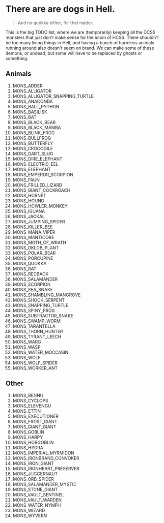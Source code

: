 # There are are dogs in Hell.

> And no quokka either, for that matter.

This is the big TODO list, where we are (temporarily) keeping all the DCSS monsters that just don't make sense for the idiom of HCSS. There shouldn't be too many living things in Hell, and having a
bunch of harmless animals running around also doesn't seem on brand. We can make some of these demons, or undead, but some will have to be replaced by ghosts or something.

## Animals

1. MONS_ADDER
1. MONS_ALLIGATOR
1. MONS_ALLIGATOR_SNAPPING_TURTLE
1. MONS_ANACONDA
1. MONS_BALL_PYTHON
1. MONS_BASILISK
1. MONS_BAT
1. MONS_BLACK_BEAR
1. MONS_BLACK_MAMBA
1. MONS_BLINK_FROG
1. MONS_BULLFROG
1. MONS_BUTTERFLY
1. MONS_CROCODILE
1. MONS_DART_SLUG
1. MONS_DIRE_ELEPHANT
1. MONS_ELECTRIC_EEL
1. MONS_ELEPHANT
1. MONS_EMPEROR_SCORPION
1. MONS_FAUN
1. MONS_FRILLED_LIZARD
1. MONS_GIANT_COCKROACH
1. MONS_HORNET
1. MONS_HOUND
1. MONS_HOWLER_MONKEY
1. MONS_IGUANA
1. MONS_JACKAL
1. MONS_JUMPING_SPIDER
1. MONS_KILLER_BEE
1. MONS_MANA_VIPER
1. MONS_MANTICORE
1. MONS_MOTH_OF_WRATH
1. MONS_OKLOB_PLANT
1. MONS_POLAR_BEAR
1. MONS_PORCUPINE
1. MONS_QUOKKA
1. MONS_RAT
1. MONS_REDBACK
1. MONS_SALAMANDER
1. MONS_SCORPION
1. MONS_SEA_SNAKE
1. MONS_SHAMBLING_MANGROVE
1. MONS_SHOCK_SERPENT
1. MONS_SNAPPING_TURTLE
1. MONS_SPINY_FROG
1. MONS_SUBTRACTOR_SNAKE
1. MONS_SWAMP_WORM
1. MONS_TARANTELLA
1. MONS_THORN_HUNTER
1. MONS_TYRANT_LEECH
1. MONS_WARG
1. MONS_WASP
1. MONS_WATER_MOCCASIN
1. MONS_WOLF
1. MONS_WOLF_SPIDER
1. MONS_WORKER_ANT


## Other

1. MONS_BENNU
1. MONS_CYCLOPS
1. MONS_ELEVENGU
1. MONS_ETTIN
1. MONS_EXECUTIONER
1. MONS_FROST_GIANT
1. MONS_GIANT_GIANT
1. MONS_GOBLIN
1. MONS_HARPY
1. MONS_HOBGOBLIN
1. MONS_HYDRA
1. MONS_IMPERIAL_MYRMIDON
1. MONS_IRONBRAND_CONVOKER
1. MONS_IRON_GIANT
1. MONS_IRONHEART_PRESERVER
1. MONS_JUGGERNAUT
1. MONS_ORB_SPIDER
1. MONS_SALAMANDER_MYSTIC
1. MONS_STONE_GIANT
1. MONS_VAULT_SENTINEL
1. MONS_VAULT_WARDEN
1. MONS_WATER_NYMPH
1. MONS_WIZARD
1. MONS_WYVERN

